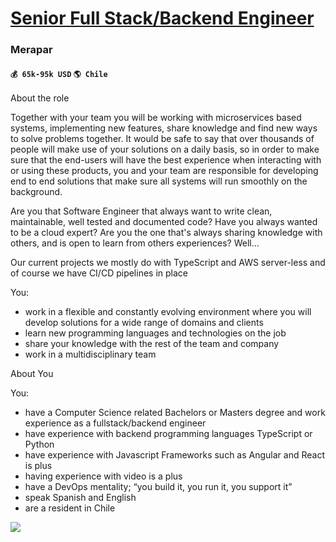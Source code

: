 # [Senior Full Stack/Backend Engineer](https://www.remotewlb.com/apply/senior-full-stack-backend-engineer)  
### Merapar  
#### `💰 65k-95k USD` `🌎 Chile`  

About the role

Together with your team you will be working with microservices based systems, implementing new features, share knowledge and find new ways to solve problems together. It would be safe to say that over thousands of people will make use of your solutions on a daily basis, so in order to make sure that the end-users will have the best experience when interacting with or using these products, you and your team are responsible for developing end to end solutions that make sure all systems will run smoothly on the background.

Are you that Software Engineer that always want to write clean, maintainable, well tested and documented code? Have you always wanted to be a cloud expert? Are you the one that's always sharing knowledge with others, and is open to learn from others experiences? Well…

Our current projects we mostly do with TypeScript and AWS server-less and of course we have CI/CD pipelines in place

You:

  * work in a flexible and constantly evolving environment where you will develop solutions for a wide range of domains and clients
  * learn new programming languages and technologies on the job
  * share your knowledge with the rest of the team and company
  * work in a multidisciplinary team

About You

You:

  * have a Computer Science related Bachelors or Masters degree and work experience as a fullstack/backend engineer 
  * have experience with backend programming languages TypeScript or Python 
  * have experience with Javascript Frameworks such as Angular and React is plus
  * having experience with video is a plus
  * have a DevOps mentality; “you build it, you run it, you support it”
  * speak Spanish and English
  * are a resident in Chile

![](https://remotive.com/job/track/1889530/blank.gif?source=public_api)

